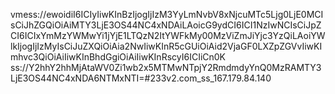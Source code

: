 vmess://ewoidiI6ICIyIiwKInBzIjogIjIzM3YyLmNvbV8xNjcuMTc5Ljg0LjE0MCIsCiJhZGQiOiAiMTY3LjE3OS44NC4xNDAiLAoicG9ydCI6ICI1NzIwNCIsCiJpZCI6ICIxYmMzYWMwYi1jYjE1LTQzN2ItYWFkMy00MzViZmJiYjc3YzQiLAoiYWlkIjogIjIzMyIsCiJuZXQiOiAia2NwIiwKInR5cGUiOiAid2VjaGF0LXZpZGVvIiwKImhvc3QiOiAiIiwKInBhdGgiOiAiIiwKInRscyI6ICIiCn0K
ss://Y2hhY2hhMjAtaWV0Zi1wb2x5MTMwNTpjY2RmdmdyYnQ0MzRAMTY3LjE3OS44NC4xNDA6NTMxNTI=#233v2.com_ss_167.179.84.140
